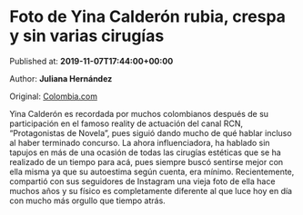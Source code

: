 
# Foto de Yina Calderón rubia, crespa y sin varias cirugías

Published at: **2019-11-07T17:44:00+00:00**

Author: **Juliana Hernández**

Original: [Colombia.com](https://www.colombia.com/entretenimiento/entretenimiento-y-farandula/foto-de-yina-calderon-antes-246795)

Yina Calderón es recordada por muchos colombianos después de su participación en el famoso reality de actuación del canal RCN, “Protagonistas de Novela”, pues siguió dando mucho de qué hablar incluso al haber terminado concurso.
La ahora influenciadora, ha hablado sin tapujos en más de una ocasión de todas las cirugías estéticas que se ha realizado de un tiempo para acá, pues siempre buscó sentirse mejor con ella misma ya que su autoestima según cuenta, era mínimo.
Recientemente, compartió con sus seguidores de Instagram una vieja foto de ella hace muchos años y su físico es completamente diferente al que luce hoy en día con mucho más orgullo que tiempo atrás.
